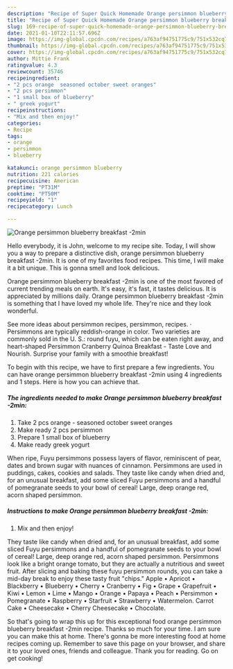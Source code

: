 ```yaml
---
description: "Recipe of Super Quick Homemade Orange persimmon blueberry breakfast -2min"
title: "Recipe of Super Quick Homemade Orange persimmon blueberry breakfast -2min"
slug: 169-recipe-of-super-quick-homemade-orange-persimmon-blueberry-breakfast-2min
date: 2021-01-10T22:11:57.696Z
image: https://img-global.cpcdn.com/recipes/a763af94751775c9/751x532cq70/orange-persimmon-blueberry-breakfast-2min-recipe-main-photo.jpg
thumbnail: https://img-global.cpcdn.com/recipes/a763af94751775c9/751x532cq70/orange-persimmon-blueberry-breakfast-2min-recipe-main-photo.jpg
cover: https://img-global.cpcdn.com/recipes/a763af94751775c9/751x532cq70/orange-persimmon-blueberry-breakfast-2min-recipe-main-photo.jpg
author: Mittie Frank
ratingvalue: 4.3
reviewcount: 35746
recipeingredient:
- "2 pcs orange  seasoned october sweet oranges"
- "2 pcs persimmon"
- "1 small box of blueberry"
- " greek yogurt"
recipeinstructions:
- "Mix and then enjoy!"
categories:
- Recipe
tags:
- orange
- persimmon
- blueberry

katakunci: orange persimmon blueberry 
nutrition: 221 calories
recipecuisine: American
preptime: "PT31M"
cooktime: "PT50M"
recipeyield: "1"
recipecategory: Lunch

---
```



![Orange persimmon blueberry breakfast -2min](https://img-global.cpcdn.com/recipes/a763af94751775c9/751x532cq70/orange-persimmon-blueberry-breakfast-2min-recipe-main-photo.jpg)

Hello everybody, it is John, welcome to my recipe site. Today, I will show you a way to prepare a distinctive dish, orange persimmon blueberry breakfast -2min. It is one of my favorites food recipes. This time, I will make it a bit unique. This is gonna smell and look delicious.

Orange persimmon blueberry breakfast -2min is one of the most favored of current trending meals on earth. It's easy, it's fast, it tastes delicious. It is appreciated by millions daily. Orange persimmon blueberry breakfast -2min is something that I have loved my whole life. They're nice and they look wonderful.

See more ideas about persimmon recipes, persimmon, recipes. · Persimmons are typically reddish-orange in color. Two varieties are commonly sold in the U. S.: round fuyu, which can be eaten right away, and heart-shaped Persimmon Cranberry Quinoa Breakfast - Taste Love and Nourish. Surprise your family with a smoothie breakfast!


To begin with this recipe, we have to first prepare a few ingredients. You can have orange persimmon blueberry breakfast -2min using 4 ingredients and 1 steps. Here is how you can achieve that.

<!--inarticleads1-->

##### The ingredients needed to make Orange persimmon blueberry breakfast -2min:

1. Take 2 pcs orange - seasoned october sweet oranges
1. Make ready 2 pcs persimmon
1. Prepare 1 small box of blueberry
1. Make ready  greek yogurt


When ripe, Fuyu persimmons possess layers of flavor, reminiscent of pear, dates and brown sugar with nuances of cinnamon. Persimmons are used in puddings, cakes, cookies and salads. They taste like candy when dried and, for an unusual breakfast, add some sliced Fuyu persimmons and a handful of pomegranate seeds to your bowl of cereal! Large, deep orange red, acorn shaped persimmon. 

<!--inarticleads2-->

##### Instructions to make Orange persimmon blueberry breakfast -2min:

1. Mix and then enjoy!


They taste like candy when dried and, for an unusual breakfast, add some sliced Fuyu persimmons and a handful of pomegranate seeds to your bowl of cereal! Large, deep orange red, acorn shaped persimmon. Persimmons look like a bright orange tomato, but they are actually a nutritious and sweet fruit. After slicing and baking these fuyu persimmon rounds, you can take a mid-day break to enjoy these tasty fruit &#34;chips.&#34; Apple • Apricot • Blackberry • Blueberry • Cherry • Cranberry • Fig • Grape • Grapefruit • Kiwi • Lemon • Lime • Mango • Orange • Papaya • Peach • Persimmon • Pomegranate • Raspberry • Starfruit • Strawberry • Watermelon. Carrot Cake • Cheesecake • Cherry Cheesecake • Chocolate. 

So that's going to wrap this up for this exceptional food orange persimmon blueberry breakfast -2min recipe. Thanks so much for your time. I am sure you can make this at home. There's gonna be more interesting food at home recipes coming up. Remember to save this page on your browser, and share it to your loved ones, friends and colleague. Thank you for reading. Go on get cooking!
